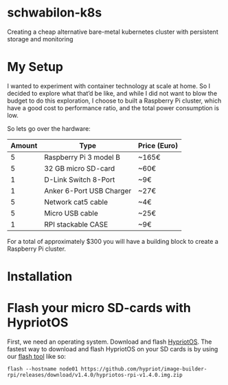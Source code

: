 # schwabilon-k8s
Creating a cheap alternative bare-metal kubernetes cluster with persistent storage and monitoring

# My Setup
I wanted to experiment with container technology at scale at home. So I decided to explore what that’d be like, and  while I did not want to blow the budget to do this exploration, I choose to built a Raspberry Pi cluster, which have a good cost to performance ratio, and the total power consumption is low.

So lets go over the hardware:

| Amount  | Type                     | Price (Euro)    |
| --------|--------------------------| ----------------|
| 5       | Raspberry Pi 3 model B   | ~165€           |
| 5       | 32 GB micro SD-card      | ~60€            |
| 1       | D-Link Switch 8-Port     | ~9€             |
| 1       | Anker 6-Port USB Charger | ~27€            | 
| 5       | Network cat5 cable       | ~4€             | 
| 5       | Micro USB cable          | ~25€            |
| 1       | RPI stackable CASE       | ~9€             |

For a total of approximately $300 you will have a building block to create a Raspberry Pi cluster.

# Installation
# Flash your micro SD-cards with HypriotOS
First, we need an operating system. Download and flash [HypriotOS](https://github.com/hypriot/image-builder-rpi/releases). The fastest way to download and flash HypriotOS on your SD cards is by using our [flash tool](https://github.com/hypriot/flash) like so:

`flash --hostname node01 https://github.com/hypriot/image-builder-rpi/releases/download/v1.4.0/hypriotos-rpi-v1.4.0.img.zip`